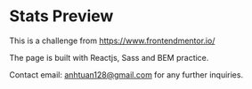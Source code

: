 # Stats Preview

This is a challenge from https://www.frontendmentor.io/  

The page is built with Reactjs, Sass and BEM practice.

Contact email: anhtuan128@gmail.com for any further inquiries.

